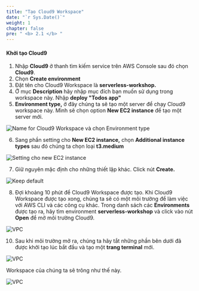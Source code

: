```yaml
---
title: "Tạo Cloud9 Workspace"
date: "`r Sys.Date()`"
weight: 1
chapter: false
pre: " <b> 2.1 </b> "
---
```


#### Khởi tạo Cloud9

1. Nhập **Cloud9** ở thanh tìm kiếm service trên AWS Console sau đó chọn **Cloud9**.
2. Chọn **Create environment**
3. Đặt tên cho Cloud9 Workspace là **serverless-workshop.**
4. Ở mục **Description** hãy nhập mục đích bạn muốn sử dụng trong workspace này. Nhập **deploy "Todos app"**
5. **Environment type,** ở đây chúng ta sẽ tạo một server để chạy Cloud9 workspace này. Mình sẽ chọn option **New EC2 instance** để tạo một server mới.

![Name for Cloud9 Workspace và chọn Environment type](/images/2.prerequisite/2.1-createcloud9workspace/2.1-1.png)

6. Sang phần setting cho **New EC2 instance,** chọn **Additional instance types** sau đó chúng ta chọn loại **t3.medium**

![Setting cho new EC2 instance](/images/2.prerequisite/2.1-createcloud9workspace/2.1-2.png)

7. Giữ nguyên mặc định cho những thiết lập khác. Click nút **Create.**

![Keep default](/images/2.prerequisite/2.1-createcloud9workspace/2.1-3.png)

8. Đợi khoảng 10 phút để Cloud9 Workspace được tạo. Khi Cloud9 Workspace được tạo xong, chúng ta sẽ có một môi trường để làm việc với AWS CLI và các công cụ khác. Trong danh sách các **Environments** được tạo ra, hãy tìm environment **serverless-workshop** và click vào nút **Open** để mở môi trường Cloud9.

![VPC](/images/2.prerequisite/2.1-createcloud9workspace/2.1-4.png)

10. Sau khi môi trường mở ra, chúng ta hãy tắt những phần bên dưới đã được khởi tạo lúc bắt đầu và tạo một **trang terminal** mới.

![VPC](/images/2.prerequisite/2.1-createcloud9workspace/2.1-5.png)

Workspace của chúng ta sẽ trông như thế này.

![VPC](/images/2.prerequisite/2.1-createcloud9workspace/createcloud9-6.png)
